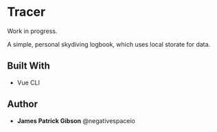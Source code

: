 # Tracer
Work in progress.

A simple, personal skydiving logbook, which uses local storate for data.

## Built With
- Vue CLI

## Author
- **James Patrick Gibson** @negativespaceio